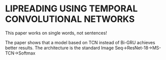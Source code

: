 # LIPREADING USING TEMPORAL CONVOLUTIONAL NETWORKS

This paper works on single words, not sentences!

The paper shows that a model based on TCN instead of Bi-GRU achieves better results. The architecture is the standard Image Seq->ResNet-18->MS-TCN->Softmax
